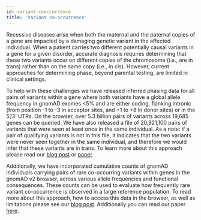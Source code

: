 ```yaml
---
id: variant-cooccurrence
title: 'Variant co-occurrence'
---
```


Recessive diseases arise when both the maternal and the paternal copies of a gene are impacted by a damaging genetic variant in the affected individual. When a patient carries two different potentially causal variants in a gene for a given disorder, accurate diagnosis requires determining that these two variants occur on different copies of the chromosome (i.e., are in trans) rather than on the same copy (i.e., in cis). However, current approaches for determining phase, beyond parental testing, are limited in clinical settings.

To help with these challenges we have released inferred phasing data for all pairs of variants within a gene where both variants have a global allele frequency in gnomAD exomes <5% and are either coding, flanking intronic (from position -1 to -3 in acceptor sites, and +1 to +8 in donor sites) or in the 5’/3’ UTRs. On the browser, over 5.3 billion pairs of variants across 19,685 genes can be queried. We have also released a file of 20,921,100 pairs of variants that were seen at least once in the same individual. As a note: if a pair of qualifying variants is not in this file, it indicates that the two variants were never seen together in the same individual, and therefore we would infer that these variants are in trans. To learn more about this approach please read our [blog post](https://gnomad.broadinstitute.org/news/2021-07-variant-co-occurrence-phasing-information-in-gnomad/) or [paper](https://www.nature.com/articles/s41588-023-01608-3).

Additionally, we have incorporated cumulative counts of gnomAD individuals carrying pairs of rare co-occurring variants within genes in the gnomAD v2 browser, across various allele frequencies and functional consequences. These counts can be used to evaluate how frequently rare variant co-occurrence is observed in a large reference population. To read more about this approach, how to access this data in the browser, as well as limitations please see our [blog post](https://gnomad.broadinstitute.org/news/2023-03-variant-co-occurrence-counts-by-gene-in-gnomad/). Additionally you can read our paper [here](https://www.nature.com/articles/s41588-023-01608-3).
